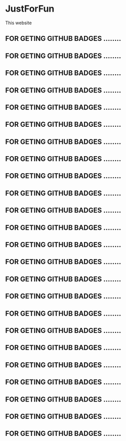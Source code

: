 # JustForFun

This website







## FOR GETING GITHUB BADGES ........
## FOR GETING GITHUB BADGES ........
## FOR GETING GITHUB BADGES ........
## FOR GETING GITHUB BADGES ........
## FOR GETING GITHUB BADGES ........
## FOR GETING GITHUB BADGES ........
## FOR GETING GITHUB BADGES ........
## FOR GETING GITHUB BADGES ........
## FOR GETING GITHUB BADGES ........
## FOR GETING GITHUB BADGES ........
## FOR GETING GITHUB BADGES ........
## FOR GETING GITHUB BADGES ........
## FOR GETING GITHUB BADGES ........
## FOR GETING GITHUB BADGES ........
## FOR GETING GITHUB BADGES ........
## FOR GETING GITHUB BADGES ........
## FOR GETING GITHUB BADGES ........
## FOR GETING GITHUB BADGES ........
## FOR GETING GITHUB BADGES ........
## FOR GETING GITHUB BADGES ........
## FOR GETING GITHUB BADGES ........
## FOR GETING GITHUB BADGES ........
## FOR GETING GITHUB BADGES ........
## FOR GETING GITHUB BADGES ........